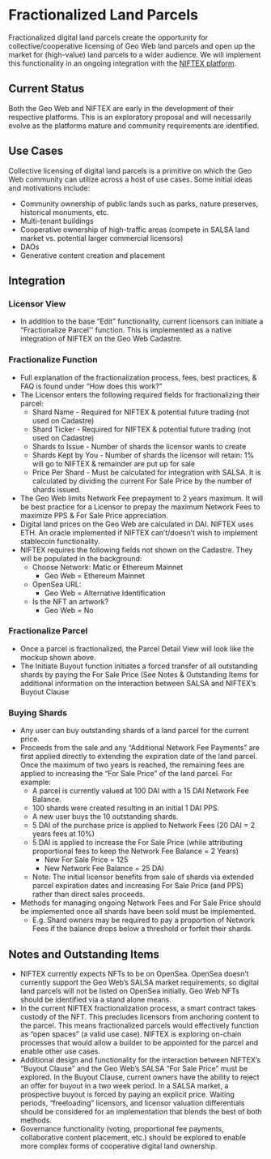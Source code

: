 # Fractionalized Land Parcels

Fractionalized digital land parcels create the opportunity for collective/cooperative licensing of Geo Web land parcels and open up the market for (high-value) land parcels to a wider audience. We will implement this functionality in an ongoing integration with the [NIFTEX platform](https://landing.niftex.com/). 

## Current Status

Both the Geo Web and NIFTEX are early in the development of their respective platforms. This is an exploratory proposal and will necessarily evolve as the platforms mature and community requirements are identified.

## Use Cases

Collective licensing of digital land parcels is a primitive on which the Geo Web community can utilize across a host of use cases. Some initial ideas and motivations include:

* Community ownership of public lands such as parks, nature preserves, historical monuments, etc.
* Multi-tenant buildings
* Cooperative ownership of high-traffic areas (compete in SALSA land market vs. potential larger commercial licensors)
* DAOs
* Generative content creation and placement

## Integration

### Licensor View

* In addition to the base “Edit” functionality, current licensors can initiate a “Fractionalize Parcel'' function. This is implemented as a native integration of NIFTEX on the Geo Web Cadastre.

### Fractionalize Function

* Full explanation of the fractionalization process, fees, best practices, & FAQ is found under “How does this work?”
* The Licensor enters the following required fields for fractionalizing their parcel:
  * Shard Name - Required for NIFTEX & potential future trading (not used on Cadastre)
  * Shard Ticker - Required for NIFTEX & potential future trading (not used on Cadastre)
  * Shards to Issue - Number of shards the licensor wants to create
  * Shards Kept by You - Number of shards the licensor will retain: 1% will go to NIFTEX & remainder are put up for sale
  * Price Per Shard - Must be calculated for integration with SALSA. It is calculated by dividing the current For Sale Price by the number of shards issued.
* The Geo Web limits Network Fee prepayment to 2 years maximum. It will be best practice for a Licensor to prepay the maximum Network Fees to maximize PPS & For Sale Price appreciation.
* Digital land prices on the Geo Web are calculated in DAI. NIFTEX uses ETH. An oracle implemented if NIFTEX can’t/doesn’t wish to implement stablecoin functionality.
* NIFTEX requires the following fields not shown on the Cadastre. They will be populated in the background:
  * Choose Network: Matic or Ethereum Mainnet
    * Geo Web = Ethereum Mainnet
  * OpenSea URL:
    * Geo Web = Alternative Identification
  * Is the NFT an artwork?
    * Geo Web = No

### Fractionalize Parcel

* Once a parcel is fractionalized, the Parcel Detail View will look like the mockup shown above.
* The Initiate Buyout function initiates a forced transfer of all outstanding shards by paying the For Sale Price (See Notes & Outstanding Items for additional information on the interaction between SALSA and NIFTEX’s Buyout Clause

### Buying Shards

* Any user can buy outstanding shards of a land parcel for the current price.
* Proceeds from the sale and any “Additional Network Fee Payments” are first applied directly to extending the expiration date of the land parcel. Once the maximum of two years is reached, the remaining fees are applied to increasing the “For Sale Price” of the land parcel. For example:
  * A parcel is currently valued at 100 DAI with a 15 DAI Network Fee Balance. 
  * 100 shards were created resulting in an initial 1 DAI PPS. 
  * A new user buys the 10 outstanding shards.
  * 5 DAI of the purchase price is applied to Network Fees (20 DAI = 2 years fees at 10%)
  * 5 DAI is applied to increase the For Sale Price (while attributing proportional fees to keep the Network Fee Balance = 2 Years)
    * New For Sale Price = 125
    * New Network Fee Balance = 25 DAI
  * Note: The initial licensor benefits from sale of shards via extended parcel expiration dates and increasing For Sale Price (and PPS) rather than direct sales proceeds.
* Methods for managing ongoing Network Fees and For Sale Price should be implemented once all shards have been sold must be implemented. 
  * E.g. Shard owners may be required to pay a proportion of Network Fees if the balance drops below a threshold or forfeit their shards.

## Notes and Outstanding Items
* NIFTEX currently expects NFTs to be on OpenSea. OpenSea doesn’t currently support the Geo Web’s SALSA market requirements, so digital land parcels will not be listed on OpenSea initially. Geo Web NFTs should be identified via a stand alone means.
* In the current NIFTEX fractionalization process, a smart contract takes custody of the NFT. This precludes licensors from anchoring content to the parcel. This means fractionalized parcels would effectively function as “open spaces” (a valid use case). NIFTEX is exploring on-chain processes that would allow a builder to be appointed for the parcel and enable other use cases.
* Additional design and functionality for the interaction between NIFTEX’s “Buyout Clause” and the Geo Web’s SALSA “For Sale Price” must be explored. In the Buyout Clause, current owners have the ability to reject an offer for buyout in a two week period. In a SALSA market, a prospective buyout is forced by paying an explicit price. Waiting periods, “freeloading” licensors, and licensor valuation differentials should be considered for an implementation that blends the best of both methods.
* Governance functionality (voting, proportional fee payments, collaborative content placement, etc.) should be explored to enable more complex forms of cooperative digital land ownership.
